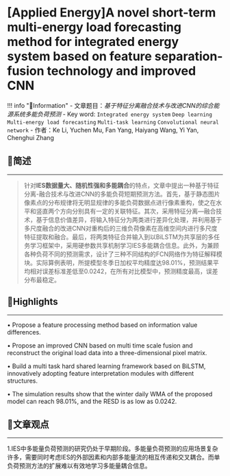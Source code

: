 # [Applied Energy]A novel short-term multi-energy load forecasting method for integrated energy system based on feature separation-fusion technology and improved CNN

!!! info "📜Information"
    - 文章题目：*基于特征分离融合技术与改进CNN的综合能源系统多能负荷预测* 
    - Key word: `Integrated energy system` `Deep learning` `Multi-energy load forecasting` `Multi-task learning` `Convolutional neural network`
    - 作者：Ke Li, Yuchen Mu, Fan Yang, Haiyang Wang, Yi Yan, Chenghui Zhang

## 📢简述

---

>针对<B>IES数据量大、随机性强和多能耦合</B>的特点，文章中提出一种基于特征分离-融合技术与改进CNN的多能负荷短期预测方法。首先，基于静态图片像素点的分布规律将无明显规律的多能负荷数据点进行像素重构，使之在水平和竖直两个方向分别具有一定的关联特征。其次，采用特征分离—融合技术，基于信息价值差异，将输入特征分为两类进行差异化处理，并利用基于多尺度融合的改进CNN对重构后的三维负荷像素在高维空间内进行多尺度特征提取和融合。最后，将两类特征合并输入到以BiLSTM为共享层的多任务学习框架中，采用硬参数共享机制学习IES多能耦合信息。此外，为兼顾各种负荷不同的预测需求，设计了三种不同结构的FCN网络作为特征解释模块。实际算例表明，所提模型冬季日加权平均精度达98.01%，预测结果平均相对误差标准差低至0.0242，在所有对比模型中，预测精度最高，误差分布最稳定。

## 🎇Highlights

---

• Propose a feature processing method based on information value differences.

• Propose an improved CNN based on multi time scale fusion and reconstruct the original load data into a three-dimensional pixel matrix.

• Build a multi task hard shared learning framework based on BiLSTM, innovatively adopting feature interpretation modules with different structures.

• The simulation results show that the winter daily WMA of the proposed model can reach 98.01%, and the RESD is as low as 0.0242.

## 🎃文章观点

---

1.IES中多能量负荷预测的研究仍处于早期阶段。多能量负荷预测的应用场景复杂许多，需要同时考虑IES的外部因素和内部多能量流的相互传递和交叉耦合。而单负荷预测方法的扩展难以有效地学习多能量耦合信息。